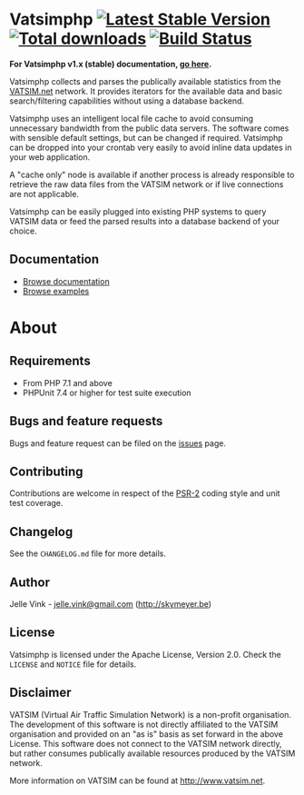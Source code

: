 # Vatsimphp [![Latest Stable Version](https://img.shields.io/github/release/skymeyer/vatsimphp.svg)](https://packagist.org/packages/skymeyer/vatsimphp) [![Total downloads](https://img.shields.io/packagist/dt/skymeyer/vatsimphp.svg)](https://packagist.org/packages/skymeyer/vatsimphp) [![Build Status](https://img.shields.io/travis/skymeyer/Vatsimphp.svg)](https://travis-ci.org/skymeyer/Vatsimphp)


**For Vatsimphp v1.x (stable) documentation, [go here](https://github.com/skymeyer/Vatsimphp/blob/1.x/README.md).**

Vatsimphp collects and parses the publically available statistics
from the [VATSIM.net](http://www.vatsim.net) network. It provides
iterators for the available data and basic search/filtering
capabilities without using a database backend.

Vatsimphp uses an intelligent local file cache to avoid consuming
unnecessary bandwidth from the public data servers. The software
comes with sensible default settings, but can be changed if
required. Vatsimphp can be dropped into your crontab very easily
to avoid inline data updates in your web application.

A "cache only" node is available if another process
is already responsible to retrieve the raw data files from the
VATSIM network or if live connections are not applicable.

Vatsimphp can be easily plugged into existing PHP systems to
query VATSIM data or feed the parsed results into a database
backend of your choice.

Documentation
-------------

- [Browse documentation](https://github.com/skymeyer/Vatsimphp/blob/master/docs/index.md)
- [Browse examples](https://github.com/skymeyer/Vatsimphp/tree/master/examples)

About
=====

Requirements
------------

- From PHP 7.1 and above
- PHPUnit 7.4 or higher for test suite execution

Bugs and feature requests
-------------------------

Bugs and feature request can be filed on the [issues](https://github.com/skymeyer/Vatsimphp/issues) page.

Contributing
------------

Contributions are welcome in respect of the [PSR-2](https://github.com/php-fig/fig-standards/blob/master/accepted/PSR-2-coding-style-guide.md)
coding style and unit test coverage.

Changelog
---------

See the `CHANGELOG.md` file for more details.

Author
------

Jelle Vink - <jelle.vink@gmail.com> (<http://skymeyer.be>)

License
-------

Vatsimphp is licensed under the Apache License, Version 2.0. Check the `LICENSE` and `NOTICE` file for details.

Disclaimer
----------

VATSIM (Virtual Air Traffic Simulation Network) is a non-profit organisation.
The development of this software is not directly affiliated to the VATSIM
organisation and provided on an "as is" basis as set forward in the above License.
This software does not connect to the VATSIM network directly, but rather consumes
publically available resources produced by the VATSIM network.

More information on VATSIM can be found at <http://www.vatsim.net>.
